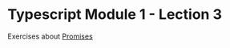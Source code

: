 # Typescript Module 1 - Lection 3

Exercises about [Promises](https://developer.mozilla.org/es/docs/Web/JavaScript/Reference/Global_Objects/Promise)
